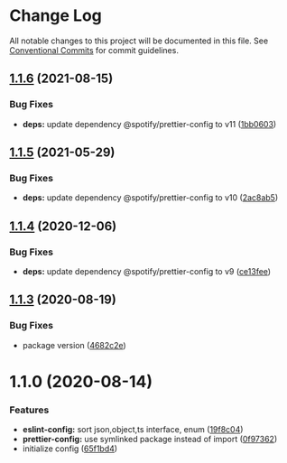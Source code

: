# Change Log

All notable changes to this project will be documented in this file.
See [Conventional Commits](https://conventionalcommits.org) for commit guidelines.

## [1.1.6](https://github.com/davidNHK/busybox/compare/@busybox/prettier-config@1.1.5...@busybox/prettier-config@1.1.6) (2021-08-15)


### Bug Fixes

* **deps:** update dependency @spotify/prettier-config to v11 ([1bb0603](https://github.com/davidNHK/busybox/commit/1bb060341302b4ac10f50bfda0a2592df5bfc3bd))





## [1.1.5](https://github.com/davidNHK/busybox/compare/@busybox/prettier-config@1.1.4...@busybox/prettier-config@1.1.5) (2021-05-29)


### Bug Fixes

* **deps:** update dependency @spotify/prettier-config to v10 ([2ac8ab5](https://github.com/davidNHK/busybox/commit/2ac8ab53906f809dafbb1ff81823c99d378fbd13))





## [1.1.4](https://github.com/davidNHK/busybox/compare/@busybox/prettier-config@1.1.3...@busybox/prettier-config@1.1.4) (2020-12-06)


### Bug Fixes

* **deps:** update dependency @spotify/prettier-config to v9 ([ce13fee](https://github.com/davidNHK/busybox/commit/ce13fee0ebd51db2c2431457b0e67bfdcc2e44c2))





## [1.1.3](https://github.com/davidNHK/busybox/compare/@busybox/prettier-config@1.1.0...@busybox/prettier-config@1.1.3) (2020-08-19)


### Bug Fixes

* package version ([4682c2e](https://github.com/davidNHK/busybox/commit/4682c2e32dd0f0cdcf3e2803c6718fa528a86bf2))





# 1.1.0 (2020-08-14)


### Features

* **eslint-config:** sort json,object,ts interface, enum ([19f8c04](https://github.com/davidNHK/busybox/commit/19f8c04908655b4c7fbbf43843bb7386a633701a))
* **prettier-config:** use symlinked package instead of import ([0f97362](https://github.com/davidNHK/busybox/commit/0f97362de094b25dbe8d9b8c74ec773d40907187))
* initialize config ([65f1bd4](https://github.com/davidNHK/busybox/commit/65f1bd41539d79892cdb4c798872540cece0e166))
